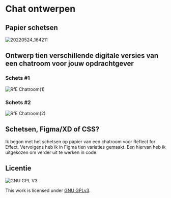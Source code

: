 # Chat ontwerpen

## Papier schetsen

![20220524_164211](https://user-images.githubusercontent.com/26089533/170064068-d76263c5-6c8e-4af6-94eb-71edd0232b12.jpg)

## Ontwerp tien verschillende digitale versies van een chatroom voor jouw opdrachtgever

### Schets #1
![RfE Chatroom(1)](https://user-images.githubusercontent.com/26089533/170065776-1bce7dd0-3901-42c5-bd25-12cb4453bbb4.png)

### Schets #2
![RfE Chatroom(2)](https://user-images.githubusercontent.com/26089533/170065867-6c981026-6ed7-4d05-9107-a45b0e726eed.png)


## Schetsen, Figma/XD of CSS?
Ik begon met het schetsen op papier van een chatroom voor Reflect for Effect. Vervolgens heb ik in Figma tien variaties gemaakt. Een hiervan heb ik uitgekozen om verder uit te werken in code. 

## Licentie

![GNU GPL V3](https://www.gnu.org/graphics/gplv3-127x51.png)

This work is licensed under [GNU GPLv3](./LICENSE).
